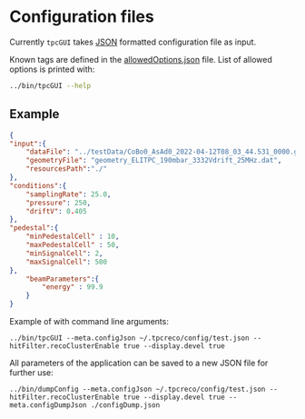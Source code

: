 # Configuration files

Currently `tpcGUI` takes [JSON](https://en.wikipedia.org/wiki/JSON#Syntax) formatted configuration file as input.

Known tags are defined in the [allowedOptions.json](Utilities/config/allowedOptions.json) file. List of allowed options is printed with:

```Bash
../bin/tpcGUI --help
```

## Example

```json
{
"input":{
    "dataFile": "../testData/CoBo0_AsAd0_2022-04-12T08_03_44.531_0000.graw,../testData/CoBo0_AsAd1_2022-04-12T08_03_44.533_0000.graw,../testData/CoBo0_AsAd2_2022-04-12T08_03_44.536_0000.graw,../testData/CoBo0_AsAd3_2022-04-12T08_03_44.540_0000.graw",
    "geometryFile": "geometry_ELITPC_190mbar_3332Vdrift_25MHz.dat",    
    "resourcesPath":"./"
},
"conditions":{
    "samplingRate": 25.0,
    "pressure": 250,
    "driftV": 0.405
},
"pedestal":{
    "minPedestalCell" : 10,
    "maxPedestalCell" : 50,
    "minSignalCell": 2,
    "maxSignalCell": 500
},
    "beamParameters":{
        "energy" : 99.9
    }
}
```
Example of with command line arguments:

```Shell
../bin/tpcGUI --meta.configJson ~/.tpcreco/config/test.json --hitFilter.recoClusterEnable true --display.devel true
```

All parameters of the application can be saved to a new JSON file for further use:

```Shell
../bin/dumpConfig --meta.configJson ~/.tpcreco/config/test.json --hitFilter.recoClusterEnable true --display.devel true --meta.configDumpJson ./configDump.json
```
